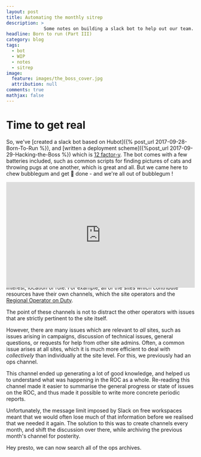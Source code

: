 ```yaml
---
layout: post
title: Automating the monthly sitrep
description: > 
              Some notes on building a slack bot to help out our team. (Part III)
headline: Born to run (Part III)
category: blog
tags:
  - bot
  - WIP
  - notes
  - sitrep
image:
  feature: images/the_boss_cover.jpg
  attribution: null
comments: true
mathjax: false
---
```


# Time to get real

So, we've [created a slack bot based on Hubot]({% post_url 2017-09-28-Born-To-Run %}), and [written a deployment scheme]({%post_url 2017-09-29-Hacking-the-Boss %}) which is  [12 factor-y](http://12factor.net). The bot comes with a few batteries included, such as common scripts for finding pictures of cats and throwing pugs at one another, which is great and all. But we came here to chew bubblegum and get :poop: done - and we're all out of bubblegum !
<div style="width:100%;height:0;padding-bottom:56%;position:relative;"><iframe src="https://giphy.com/embed/eYwHuNOBcqNsA" width="100%" height="100%" style="position:absolute" frameBorder="0" class="giphy-embed" allowFullScreen></iframe>

We need to start giving this dude some things to do - things which are currently taking up _our_ human time. That's why we started this whole thing in the first place: so that we'd spend less time on boring admin and more time rocking and hacking.

The easiest kind of task that we can automate are **repeating** tasks. These are the kinds of things that have to be done repeatedly at specified intervals.

The first repeating task that I can think of is the monthly report. 

<!-- pomo 1 -->
# Monthly Sitrep

We have organised our [Slack](www.africa-grid.org/slack) workspace into several channels based on interest, location or role. 
For example, all of the sites which contribute resources  have their own channels, which the site operators and the [Regional Operator on Duty](www.africa-grid.org/operator).

The point of these channels is not to distract the other operators with issues that are strictly pertinent to the site itself.

However, there are many issues which are relevant to _all_ sites, such as issues arising in campaigns, discussion of technical issues, general questions, or requests for help from other site admins. 
Often, a common issue arises at all sites, which it is much more efficient to deal with _collectively_ than individually at the site level.
For this, we previously had an <i class="fa fa-slack"></i> ops channel. 

This channel ended up generating a lot of good knowledge, and helped us to understand what was happening in the ROC as a whole.
Re-reading this channel made it easier to summarise the general progress or state of issues on the ROC, and thus made it possible to write more concrete periodic reports.

Unfortunately, the message limit imposed by Slack on free workspaces meant that we would often lose much of that information before we realised that we needed it again. 
The solution to this was to create channels every month, and shift the discussion over there, while archiving the previous month's channel for posterity.

Hey presto, we can now search all of the ops archives.
<!-- pomo 2 -->